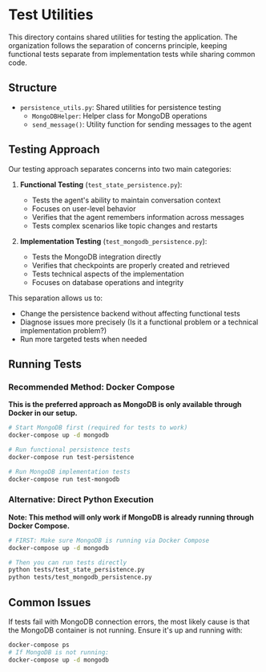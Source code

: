 # Test Utilities

This directory contains shared utilities for testing the application. The organization follows the separation of concerns principle, keeping functional tests separate from implementation tests while sharing common code.

## Structure

- `persistence_utils.py`: Shared utilities for persistence testing
  - `MongoDBHelper`: Helper class for MongoDB operations
  - `send_message()`: Utility function for sending messages to the agent

## Testing Approach

Our testing approach separates concerns into two main categories:

1. **Functional Testing** (`test_state_persistence.py`):
   - Tests the agent's ability to maintain conversation context
   - Focuses on user-level behavior
   - Verifies that the agent remembers information across messages
   - Tests complex scenarios like topic changes and restarts

2. **Implementation Testing** (`test_mongodb_persistence.py`):
   - Tests the MongoDB integration directly
   - Verifies that checkpoints are properly created and retrieved
   - Tests technical aspects of the implementation
   - Focuses on database operations and integrity

This separation allows us to:
- Change the persistence backend without affecting functional tests
- Diagnose issues more precisely (Is it a functional problem or a technical implementation problem?)
- Run more targeted tests when needed

## Running Tests

### Recommended Method: Docker Compose

**This is the preferred approach as MongoDB is only available through Docker in our setup.**

```bash
# Start MongoDB first (required for tests to work)
docker-compose up -d mongodb

# Run functional persistence tests
docker-compose run test-persistence

# Run MongoDB implementation tests
docker-compose run test-mongodb
```

### Alternative: Direct Python Execution

**Note: This method will only work if MongoDB is already running through Docker Compose.**

```bash
# FIRST: Make sure MongoDB is running via Docker Compose
docker-compose up -d mongodb

# Then you can run tests directly
python tests/test_state_persistence.py
python tests/test_mongodb_persistence.py
```

## Common Issues

If tests fail with MongoDB connection errors, the most likely cause is that the MongoDB container is not running. Ensure it's up and running with:

```bash
docker-compose ps
# If MongoDB is not running:
docker-compose up -d mongodb
``` 